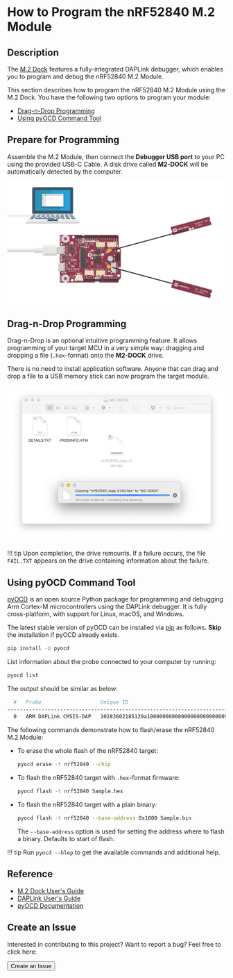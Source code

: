 # How to Program the nRF52840 M.2 Module

## Description

The [M.2 Dock](../../m2-dock) features a fully-integrated DAPLink debugger, which enables you to program and debug the nRF52840 M.2 Module. 

This section describes how to program the nRF52840 M.2 Module using the M.2 Dock. You have the following two options to program your module:

* [Drag-n-Drop Programming](#drag-n-drop-programming)
* [Using pyOCD Command Tool](#using-pyocd-command-tool)

## Prepare for Programming

Assemble the M.2 Module, then connect the **Debugger USB port** to your PC using the provided USB-C Cable. A disk drive called **M2-DOCK** will be automatically detected by the computer.

![](assets/images/programming-firmware.png)

## Drag-n-Drop Programming

Drag-n-Drop is an optional intuitive programming feature. It allows programming of your target MCU in a very simple way: dragging and dropping a file (`.hex`-format) onto the **M2-DOCK** drive.

There is no need to install application software. Anyone that can drag and drop a file to a USB memory stick can now program the target module.

![](assets/images/drag-n-drop-programming.png)

!!! tip
	Upon completion, the drive remounts. If a failure occurs, the file `FAIL.TXT` appears on the drive containing information about the failure.

## Using pyOCD Command Tool

[pyOCD](https://github.com/mbedmicro/pyOCD) is an open source Python package for programming and debugging Arm Cortex-M microcontrollers using the DAPLink debugger. It is fully cross-platform, with support for Linux, macOS, and Windows.

The latest stable version of pyOCD can be installed via [pip](https://pip.pypa.io/en/stable/index.html) as follows. **Skip** the installation if pyOCD already exists.

``` sh
pip install -U pyocd
```

List information about the probe connected to your computer by running:

``` sh
pyocd list
```

The output should be similar as below:

``` sh
  #   Probe                   Unique ID
--------------------------------------------------------------------------------
  0   ARM DAPLink CMSIS-DAP   10283602185129a100000000000000000000000097969902
```

The following commands demonstrate how to flash/erase the nRF52840 M.2 Module:

* To erase the whole flash of the nRF52840 target:

	``` sh
	pyocd erase -t nrf52840 --chip
	```

* To flash the nRF52840 target with `.hex`-format firmware:

	``` sh
	pyocd flash -t nrf52840 Sample.hex
	```

* To flash the nRF52840 target with a plain binary:

	``` sh
	pyocd flash -t nrf52840 --base-address 0x1000 Sample.bin
	```
	The `--base-address` option is used for setting the address where to flash a binary. Defaults to start of flash.


!!! tip
	Run `pyocd --hlep` to get the available commands and additional help.

## Reference

* [M.2 Dock User's Guide](../../m2-dock)
* [DAPLink User's Guide](https://github.com/ARMmbed/DAPLink/blob/master/docs/USERS-GUIDE.md)
* [pyOCD Documentation](https://github.com/mbedmicro/pyOCD/tree/master/docs)

## Create an Issue

Interested in contributing to this project? Want to report a bug? Feel free to click here:

<a href="https://github.com/makerdiary/nrf52840-m2-devkit/issues/new?title=Programming:%20%3Ctitle%3E"><button data-md-color-primary="red-bud"><i class="fa fa-github"></i> Create an Issue</button></a>
